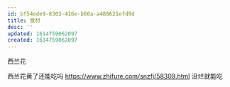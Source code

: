 ```yaml
---
id: bf54ede9-8303-416e-b60a-a480621efd9d
title: 食材
desc: ''
updated: 1614759062097
created: 1614759062097
---
```


西兰花

西兰花黄了还能吃吗
https://www.zhifure.com/snzfj/58309.html
没烂就能吃
